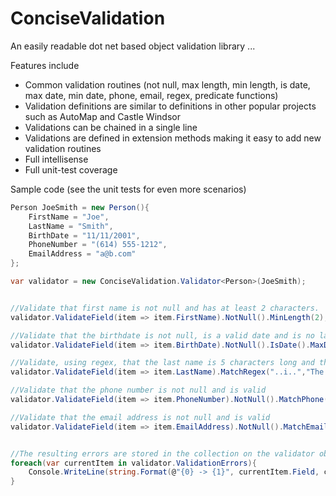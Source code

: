 ConciseValidation
=================

An easily readable dot net based object validation library ...

Features include
- Common validation routines (not null, max length, min length, is date, max date, min date, phone, email, regex, predicate functions)
- Validation definitions are similar to definitions in other popular projects such as AutoMap and Castle Windsor
- Validations can be chained in a single line
- Validations are defined in extension methods making it easy to add new validation routines
- Full intellisense
- Full unit-test coverage

Sample code (see the unit tests for even more scenarios)
```csharp
Person JoeSmith = new Person(){
	FirstName = "Joe",
	LastName = "Smith",
	BirthDate = "11/11/2001",
	PhoneNumber = "(614) 555-1212",
	EmailAddress = "a@b.com"
};

var validator = new ConciseValidation.Validator<Person>(JoeSmith);


//Validate that first name is not null and has at least 2 characters.  This uses a default error message
validator.ValidateField(item => item.FirstName).NotNull().MinLength(2);

//Validate that the birthdate is not null, is a valid date and is no later than 1/1/1990.  The last constraint has a custom error message
validator.ValidateField(item => item.BirthDate).NotNull().IsDate().MaxDate(DateTime.Parse("1/1/1990"),"Whoa!  You are too young to use this!");

//Validate, using regex, that the last name is 5 characters long and the 3rd character is a lower-case 'i'
validator.ValidateField(item => item.LastName).MatchRegex("..i..","The last name doesnt meet the requirements");

//Validate that the phone number is not null and is valid
validator.ValidateField(item => item.PhoneNumber).NotNull().MatchPhone();

//Validate that the email address is not null and is valid
validator.ValidateField(item => item.EmailAddress).NotNull().MatchEmail();


//The resulting errors are stored in the collection on the validator object
foreach(var currentItem in validator.ValidationErrors){
	Console.WriteLine(string.Format(@"{0} -> {1}", currentItem.Field, currentItem.Message));
}

```